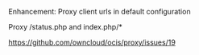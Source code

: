 Enhancement: Proxy client urls in default configuration

Proxy /status.php and index.php/\*

<https://github.com/owncloud/ocis/proxy/issues/19>
